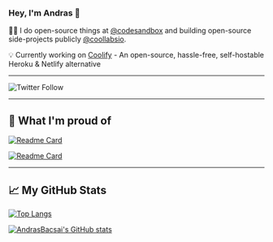 ### Hey, I'm Andras 👋

🧙‍♂️ I do open-source things at [@codesandbox](https://codesandbox.io) and building open-source side-projects publicly [@coollabsio](https://coollabs.io).


💡 Currently working on [Coolify](https://coollabs.io/coolify) - An open-source, hassle-free, self-hostable Heroku & Netlify alternative 

---

<img alt="Twitter Follow" src="https://img.shields.io/twitter/follow/andrasbacsai?color=black&label=Follow%20my%20journey%20on%20Twitter&style=for-the-badge">

--- 

## 🎉 What I'm proud of

[![Readme Card](https://github-readme-stats.vercel.app/api/pin/?username=coollabsio&repo=coolify&theme=dracula)](https://github.com/coollabsio/coolify)

[![Readme Card](https://github-readme-stats.vercel.app/api/pin/?username=andrasbacsai&repo=machine-learning-api&theme=buefy)](https://github.com/andrasbacsai/machine-learning-api)

---

## &#x1f4c8; My GitHub Stats

[![Top Langs](https://github-readme-stats.vercel.app/api/top-langs/?username=andrasbacsai&hide=java,html,css&theme=buefy&count_private=true)](https://github.com/andrasbacsai/github-readme-stats)

[![AndrasBacsai's GitHub stats](https://github-readme-stats.vercel.app/api?username=andrasbacsai&show_icons=true&theme=buefy&count_private=true)](https://github.com/andrasbacsai/github-readme-stats)



<!--
**andrasbacsai/andrasbacsai** is a ✨ _special_ ✨ repository because its `README.md` (this file) appears on your GitHub profile.

Here are some ideas to get you started:

- 🔭 I’m currently working on ...
- 🌱 I’m currently learning ...
- 👯 I’m looking to collaborate on ...
- 🤔 I’m looking for help with ...
- 💬 Ask me about ...
- 📫 How to reach me: ...
- 😄 Pronouns: ...
- ⚡ Fun fact: ...
-->
